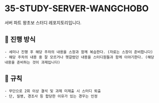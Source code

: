 # 35-STUDY-SERVER-WANGCHOBO
서버 파트 왕초보 스터디 레포지토리입니다.

## 📍 진행 방식
```
- 세미나 진행 후 해당 주차의 내용을 스장과 함께 복습한다. (자료는 스장이 준비합니다)
- 해당 주차의 내용 중 잘 모르거나 헷갈렸던 내용을 스터디원들과 함께 이야기한다. (해당 내용을 준비하는 것이 과제입니다)
```

## 📌 규칙
```
- 무단으로 2회 이상 결석 및 과제 미제출 시 스터디 퇴출
- 단, 질병, 경조사 등 합당한 이유가 있는 경우는 인정
```


